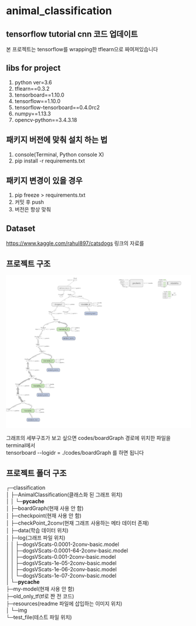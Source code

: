 # animal_classification
## tensorflow tutorial cnn 코드 업데이트
본 프로젝트는 tensorflow를 wrapping한 tflearn으로 짜여져있습니다

 
## libs for project 
1. python ver=3.6
2. tflearn==0.3.2
3. tensorboard==1.10.0
4. tensorflow==1.10.0
5. tensorflow-tensorboard==0.4.0rc2
6. numpy==1.13.3
7. opencv-python==3.4.3.18


## 패키지 버전에 맞춰 설치 하는 법
1. console(Terminal, Python console X)
2. pip install -r requirements.txt


## 패키지 변경이 있을 경우 
1. pip freeze > requirements.txt
2. 커밋 후 push
3. 버전은 항상 맞춰 


## Dataset 

https://www.kaggle.com/rahul897/catsdogs
링크의 자료를 


## 프로젝트 구조
![TensorGraph](./resources/img/TensorGraph.png)


그래프의 세부구조가 보고 싶으면 codes/boardGraph 경로에 위치한 파일을 terminal에서   
tensorboard --logidr = ./codes/boardGraph
를 하면 됩니다

## 프로젝트 폴더 구조
┌─classification  
│  ├─AnimalClassification(클래스화 된 그래프 위치)  
│  │  └─__pycache__  
│  ├─boardGraph(현재 사용 안 함)  
│  ├─checkpoint(현재 사용 안 함)  
│  ├─checkPoint_2conv(현재 그래프 사용하는 메타 데이터 존재)  
│  ├─data(학습 데이터 위치)  
│  ├─log(그래프 파일 위치)  
│  │  ├─dogsVScats-0.0001-2conv-basic.model  
│  │  ├─dogsVScats-0.0001-64-2conv-basic.model  
│  │  ├─dogsVScats-0.001-2conv-basic.model  
│  │  ├─dogsVScats-1e-05-2conv-basic.model  
│  │  ├─dogsVScats-1e-06-2conv-basic.model  
│  │  └─dogsVScats-1e-07-2conv-basic.model  
│  └─__pycache__  
├─my-model(현재 사용 안 함)  
├─old_only_tf(tf로 짠 전 코드)  
├─resources(readme 파일에 삽입하는 이미지 위치)  
│  └─img  
└─test_file(테스트 파일 위치)  
